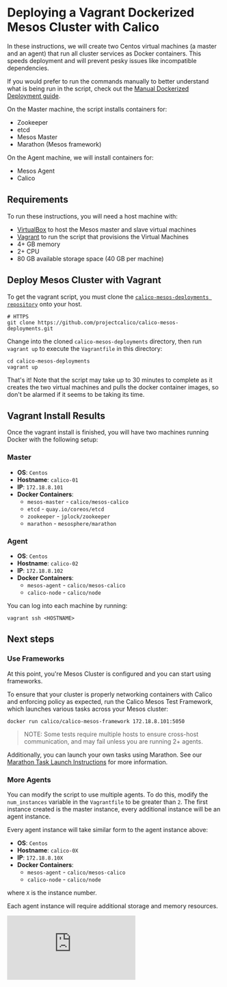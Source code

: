 # Deploying a Vagrant Dockerized Mesos Cluster with Calico

In these instructions, we will create two Centos virtual machines (a master and an agent) that run all cluster services as Docker containers.  This speeds deployment and will prevent pesky issues like incompatible dependencies.

If you would prefer to run the commands manually to better understand what is being run in the script,
check out the [Manual Dockerized Deployment guide](DockerizedDeployment.md).

On the Master machine, the script installs containers for:

 * Zookeeper
 * etcd
 * Mesos Master
 * Marathon (Mesos framework)

On the Agent machine, we will install containers for:

 * Mesos Agent
 * Calico

## Requirements

To run these instructions, you will need a host machine with:

 * [VirtualBox][virtualbox] to host the Mesos master and slave virtual machines
 * [Vagrant][vagrant] to run the script that provisions the Virtual Machines
 * 4+ GB memory
 * 2+ CPU
 * 80 GB available storage space (40 GB per machine)


## Deploy Mesos Cluster with Vagrant

To get the vagrant script, you must clone the [`calico-mesos-deployments repository`][calico-mesos-deployments] onto your host.

```
# HTTPS
git clone https://github.com/projectcalico/calico-mesos-deployments.git
```

Change into the cloned `calico-mesos-deployments` directory, then run `vagrant up` to execute the `Vagrantfile` in this directory:

```
cd calico-mesos-deployments
vagrant up
```

That's it!  Note that the script may take up to 30 minutes to complete as it creates the two
virtual machines and pulls the docker container images, so don't be alarmed if it 
seems to be taking its time.

## Vagrant Install Results

Once the vagrant install is finished, you will have two machines running Docker with the following setup:

### Master

 * **OS**: `Centos`
 * **Hostname**: `calico-01`
 * **IP**: `172.18.8.101`
 * **Docker Containers**:
	 * `mesos-master` - `calico/mesos-calico` 
	 * `etcd` - `quay.io/coreos/etcd`
	 * `zookeeper` - `jplock/zookeeper`
	 * `marathon` - `mesosphere/marathon`

### Agent

 * **OS**: `Centos`
 * **Hostname**: `calico-02`
 * **IP**: `172.18.8.102`
 * **Docker Containers**:
	 * `mesos-agent` - `calico/mesos-calico`
	 * `calico-node` - `calico/node`

You can log into each machine by running:
```
vagrant ssh <HOSTNAME>
```

## Next steps

### Use Frameworks 

At this point, you're Mesos Cluster is configured and you can start using frameworks.

To ensure that your cluster is properly networking containers with Calico and enforcing policy as expected, run the Calico Mesos Test Framework, which launches various tasks across your Mesos cluster:
```
docker run calico/calico-mesos-framework 172.18.8.101:5050
```
> NOTE: Some tests require multiple hosts to ensure cross-host communication, and may fail unless you are running 2+ agents.

Additionally, you can launch your own tasks using Marathon. See our [Marathon Task Launch Instructions](README.md#3-launching-tasks) for more information.

### More Agents

You can modify the script to use multiple agents. To do this, modify the `num_instances` variable
in the `Vagrantfile` to be greater than `2`.  The first instance created is the master instance, every 
additional instance will be an agent instance.

Every agent instance will take similar form to the agent instance above:

 * **OS**: `Centos`
 * **Hostname**: `calico-0X`
 * **IP**: `172.18.8.10X`
 * **Docker Containers**:
	 * `mesos-agent` - `calico/mesos-calico`
	 * `calico-node` - `calico/node`

where `X` is the instance number.
 
Each agent instance will require additional storage and memory resources.

[calico-mesos-deployments]: https://github.com/projectcalico/calico-mesos-deployments
[virtualbox]: https://www.virtualbox.org/
[vagrant]: https://www.vagrantup.com/
[![Analytics](https://ga-beacon.appspot.com/UA-52125893-3/calico-containers/docs/mesos/DockerizedVagrant.md?pixel)](https://github.com/igrigorik/ga-beacon)
